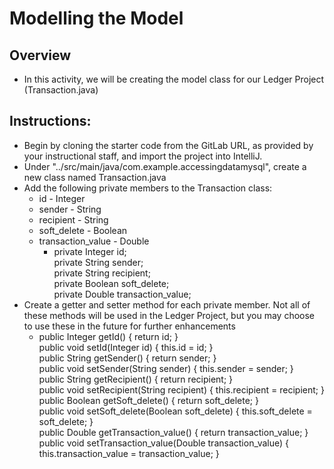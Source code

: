 # Modelling the Model
## Overview
- In this activity, we will be creating the model class for our Ledger Project (Transaction.java)

## Instructions:
- Begin by cloning the starter code from the GitLab URL, as provided by your instructional staff, and import the project into IntelliJ.
- Under "../src/main/java/com.example.accessingdatamysql", create a new class named Transaction.java
- Add the following private members to the Transaction class:
	- id - Integer
	- sender - String
	- recipient - String
	- soft_delete - Boolean
	- transaction_value - Double
		-	private Integer id;  
  private String sender;  
private String recipient;  
private Boolean soft_delete;  
private Double transaction_value;
- Create a getter and setter method for each private member. Not all of these methods will be used in the Ledger Project, but you may choose to use these in the future for further enhancements
	- public Integer getId() { return id; }  
public void setId(Integer id) { this.id = id; }  
public String getSender() { return sender; }  
public void setSender(String sender) { this.sender = sender; }  
public String getRecipient() { return recipient; }  
public void setRecipient(String recipient) { this.recipient = recipient; }  
public Boolean getSoft_delete() { return soft_delete; }  
public void setSoft_delete(Boolean soft_delete) { this.soft_delete = soft_delete; }  
public Double getTransaction_value() { return transaction_value; }  
public void setTransaction_value(Double transaction_value) { this.transaction_value = transaction_value; }
